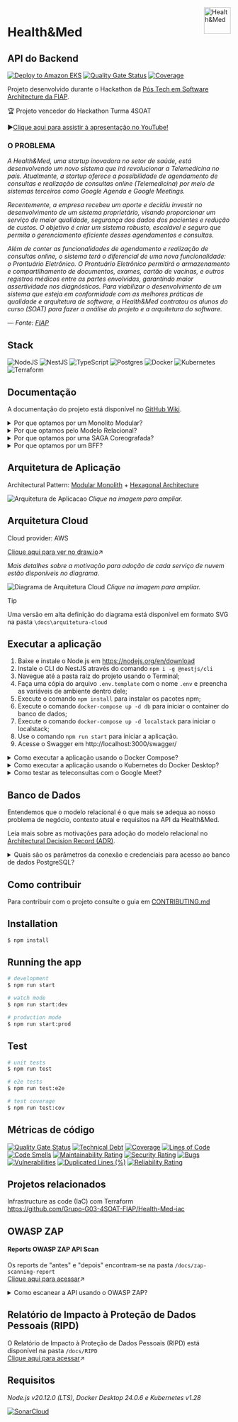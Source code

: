 <img src="https://github.com/Grupo-G03-4SOAT-FIAP/Health-Med-api/raw/main/docs/img/H-and-M-logo.png" alt="Health&Med" title="Health&Med" align="right" height="60" />

# Health&Med
## API do Backend

[![Deploy to Amazon EKS](https://github.com/Grupo-G03-4SOAT-FIAP/Health-Med-api/actions/workflows/deploy.yml/badge.svg)](https://github.com/Grupo-G03-4SOAT-FIAP/Health-Med-api/actions/workflows/deploy.yml)
[![Quality Gate Status](https://sonarcloud.io/api/project_badges/measure?project=Grupo-G03-4SOAT-FIAP_Health-Med-api&metric=alert_status)](https://sonarcloud.io/summary/new_code?id=Grupo-G03-4SOAT-FIAP_Health-Med-api)
[![Coverage](https://sonarcloud.io/api/project_badges/measure?project=Grupo-G03-4SOAT-FIAP_Health-Med-api&metric=coverage)](https://sonarcloud.io/summary/new_code?id=Grupo-G03-4SOAT-FIAP_Health-Med-api)

Projeto desenvolvido durante o Hackathon da [Pós Tech em Software Architecture da FIAP](https://postech.fiap.com.br/curso/software-architecture/).

🏆 Projeto vencedor do Hackathon Turma 4SOAT

▶️[Clique aqui para assistir à apresentação no YouTube!](https://youtu.be/qFley2ZkoG4?si=48dF2hA0CMvSsE0P)

### O PROBLEMA

*A Health&Med, uma startup inovadora no setor de saúde, está desenvolvendo um novo sistema que irá revolucionar a Telemedicina no país. Atualmente, a startup oferece a possibilidade de agendamento de consultas e realização de consultas online (Telemedicina) por meio de sistemas terceiros como Google Agenda e Google Meetings.*

*Recentemente, a empresa recebeu um aporte e decidiu investir no desenvolvimento de um sistema proprietário, visando proporcionar um serviço de maior qualidade, segurança dos dados dos pacientes e redução de custos. O objetivo é criar um sistema robusto, escalável e seguro que permita o gerenciamento eficiente desses agendamentos e consultas.*

*Além de conter as funcionalidades de agendamento e realização de consultas online, o sistema terá o diferencial de uma nova funcionalidade: o Prontuário Eletrônico. O Prontuário Eletrônico permitirá o armazenamento e compartilhamento de documentos, exames, cartão de vacinas, e outros registros médicos entre as partes envolvidas, garantindo maior assertividade nos 
diagnósticos. Para viabilizar o desenvolvimento de um sistema que esteja em conformidade com as melhores práticas de qualidade e arquitetura de software, a Health&Med contratou os alunos do curso (SOAT) para fazer a análise do projeto e a arquitetura do software.*

*— Fonte: [FIAP](https://www.fiap.com.br/)*

## Stack

![NodeJS](https://img.shields.io/badge/node.js-6DA55F?style=for-the-badge&logo=node.js&logoColor=white)
![NestJS](https://img.shields.io/badge/nestjs-%23E0234E.svg?style=for-the-badge&logo=nestjs&logoColor=white)
![TypeScript](https://img.shields.io/badge/typescript-%23007ACC.svg?style=for-the-badge&logo=typescript&logoColor=white)
![Postgres](https://img.shields.io/badge/postgres-%23316192.svg?style=for-the-badge&logo=postgresql&logoColor=white)
![Docker](https://img.shields.io/badge/docker-%230db7ed.svg?style=for-the-badge&logo=docker&logoColor=white)
![Kubernetes](https://img.shields.io/badge/kubernetes-%23326ce5.svg?style=for-the-badge&logo=kubernetes&logoColor=white)
![Terraform](https://img.shields.io/badge/terraform-%235835CC.svg?style=for-the-badge&logo=terraform&logoColor=white)

## Documentação

A documentação do projeto está disponível no [GitHub Wiki](https://github.com/Grupo-G03-4SOAT-FIAP/Health-Med-api/wiki).

<details>

<summary>Por que optamos por um Monolito Modular?</summary>

## Modular Monolith

> ⚠️"Você não deve iniciar um novo projeto com microsserviços, mesmo se tiver certeza de que seu aplicativo será grande o suficiente para valer a pena." — [Martin Fowler](https://martinfowler.com/bliki/MonolithFirst.html#:~:text=you%20shouldn%27t%20start%20a%20new%20project%20with%20microservices%2C%20even%20if%20you%27re%20sure%20your%20application%20will%20be%20big%20enough%20to%20make%20it%20worthwhile.)

*Ao optar por um monolito modular temos o melhor dos dois mundos: A simplicidade e facilidade de gerenciamento de um monolito aliada a modularidade, flexibilidade e baixo acoplamento dos microsserviços.*

Leia mais sobre as motivações para implementação de um monolito modular em [Decisão de Arquitetura para o MVP da Health&Med](https://github.com/Grupo-G03-4SOAT-FIAP/Health-Med-api/wiki/Decis%C3%A3o-de-Arquitetura-MVP-Health&Med) na documentação.

</details>

<details>

<summary>Por que optamos pelo Modelo Relacional?</summary>

## Modelo Relacional

*Entendemos que o modelo relacional é o que mais se adequa ao nosso problema de negócio, contexto atual e requisitos na API da Health&Med.*

Leia mais sobre as motivações para adoção do modelo relacional em [Decisão de Arquitetura para Banco de Dados da Health&Med](https://github.com/Grupo-G03-4SOAT-FIAP/Health-Med-api/wiki/Decis%C3%A3o-de-Banco-de-Dados-Health&Med) na documentação.

</details>

<details>

<summary>Por que optamos por uma SAGA Coreografada?</summary>

## SAGA Coreografada

*Devido a pequena quantidade de membros, optamos pela SAGA coreografada, conforme recomendado por Chris Richardson no livro "[Microservices Patterns](https://www.amazon.com.br/Microservice-Patterns-examples-Chris-Richardson/dp/1617294543)".*

Leia mais sobre as motivações para implementação de uma SAGA coreografada em [Decisão de Arquitetura para SAGA da Health&Med](https://github.com/Grupo-G03-4SOAT-FIAP/Health-Med-api/wiki/Decis%C3%A3o-de-SAGA-Health&Med) na documentação.

</details>

<details>

<summary>Por que optamos por um BFF?</summary>

## Backend for Frontend

*O API Gateway como BFF funciona como um único ponto de entrada para o(s) front-end(s), que não precisam conhecer o endereço de cada um dos serviços no backend. Outra grande vantagem é também a autenticação, realizada pelo próprio API Gateway em conjunto com o IdP Cognito da AWS.*

Leia mais sobre as motivações para implementação do BFF em [Decisão de Arquitetura para o BFF da Health&Med](https://github.com/Grupo-G03-4SOAT-FIAP/Health-Med-api/wiki/Decis%C3%A3o-de-BFF-Health&Med) na documentação.

</details>

## Arquitetura de Aplicação

Architectural Pattern: [Modular Monolith](https://www.milanjovanovic.tech/blog/what-is-a-modular-monolith) + [Hexagonal Architecture](https://alistair.cockburn.us/hexagonal-architecture/)

![Arquitetura de Aplicacao](./docs/arquitetura-de-aplicacao/arquitetura-de-aplicacao.png)
*Clique na imagem para ampliar.*

## Arquitetura Cloud

Cloud provider: AWS

[Clique aqui para ver no draw.io](https://app.diagrams.net/?tags=%7B%7D&lightbox=1&highlight=0000ff&edit=_blank&layers=1&nav=1&title=arquitetura-cloud.drawio#R%3Cmxfile%3E%3Cdiagram%20name%3D%22P%C3%A1gina-1%22%20id%3D%22QyuDZeAoyNbm0Pvu70TN%22%3E7V1ZV9tI0%2F41PmdyYY5WS740BhLeQMIHyWQmN5xGahsNsuRoISG%2F%2FutVlrrbCyBZclBmEnBba9faVdVPDczp4tf7BCzvL2MfhgND838NzJOBYZiO4aIfeOSJjui6adCReRL4bGw1cBP8hmxQY6N54MO0cmAWx2EWLKuDXhxF0MsqYyBJ4p%2FVw2ZxWL3rEsyhNHDjgVAe%2FRb42T0ddQ1nNf4BBvN7fmd9NKbfLAA%2FmL1Jeg%2F8%2BGdpyDwdmNMkjjP62%2BLXFIZ49vi80PPO1nxbPFgCo2yXEy5GN8ePi6%2BfLhP%2Fg%2Fn%2B9Gzi%2FLwdsqs8gjBnLzz5doMGpmGc%2B%2By5syc%2BGcs4iDIyofYx%2Bh%2Fdb6oNbPTNFH86MmxhQPzsVAd0%2BRO%2BRnVA%2FOxUB3Tx8rpwf118wNKA9KlyeU24v1Z6QPS%2FeRznWRhEcFqwnoYG5wnwA0SSaRzGCRqL4gjN3vF9tgjRJx39%2BvM%2ByODNEnh4Vn8iuUFjszjKGPPrBv%2FMJh5fFbF3BtC9EnYNQgmYnD5CShB6TBiCZRrcFWcl0MuTNHiE1zClF8ejiBGX%2BPfFrzkW2iPwM7WO5kmcL8njn6N7Kb%2B9Rb%2FeepgxbkGY4QtlSfwA%2BYsODBP9d4aZ73gWhCEf9%2BEM5OT4R5hkARKtSRjM8S2yGN8RsE8hnJGLookJovkF%2BXRiamwyVHfxQXoPffZWsjhw3kZ3hb9KQ0w83sN4AbPkCR3Cvh1aLpNVpq3MEbvGz5XoGy4%2F6L4k9%2BZIY6OAKZx5cfmVTKJfmFiqRRR8d5xRkHw%2FvYzjf6x4qJt3D0NdM9cI6amPdJeh3cDkMfCQkhTFtUwFxoYSyezJaOqOypOpr6WUyJQCXYpLqRi8xP8ypTaqpp3J52hV6hWat0I9FfGM5mhnS7R762RyRTI5MplUVDLMxqjkjCQq3WDVGWRPxDHBqvElVDs5MW08FS8jVHF2W4SyBEJZukyp8UhBquaUoSvrQokyiFyRX9iFLZOnIGNj8zkS59NWzKehmE%2Fbaoz1OUlL8weRWeFsGSfZfTyPIxCerkaPqzO8OuYixnxN5vU%2FmGVPzKMBeRZXZx3%2BCrJ%2F8OnY36If%2Fy19dfKLXZp8eOLiEcY%2FJ1GAHOuAeCjP5%2F00zhMPbjjOYoogA8kcZhvmbWzRA%2FFcbaR9AkP0vI%2FV1UT9ZDTsNsjYKYoYbVFk43PXpqia0kq2oJV0XeE26bZKLY3r8JuUb8GDBI2oeWRaZzb%2BTza59I%2FKlI%2FInybpIKw9dEuT6WCqrK1Vh3VQvoRMhckC%2FEaijtYeIUiRS4N%2B%2B5jfwSSCGV6A8LUI%2Bu2v04837ySipQ8w8%2B4ZzZThBGVIQRVWUIYW5PBC5TCy4FfcQRxUjTnyoC4fxmME8qBqTBUQEc%2FWFWfrwtnrwxHr1s6CQJyeOLqmqRh%2FRv6Iq23u0F6AOxhexWnALMBdnGXxYuta34M4eiGI6JYQCEiX9LVmwS%2F8HOo4RgKpSaFRjGP0URXPgA9pg6Ksm6aoUxWybKlEuTFJltehiE8QrfGZyxAgx1cUVXm%2By7JbIlyFMYgeToXgVpXXDNexT42NvCZqhiNNI7x%2BNDIFqWQiI4yOlaMqvTEer7mwQ85G3%2B%2BgGnCUu3IskUeRPx8KRXkUIJ7EM7AaIoLEJnTJY3AeJdEtJZB5HArSVojRVnGUBE8tn01JhGMLAmEqFv22SiDcpjyMuheSjSkTzdrBMTA0fa%2BOgSPN3qfY73VIGzqk0BYRpsABKwld1%2B0ju2N6QhFwuobzgPjAAwddU%2FtKQvHIG8ZO799BMg%2BiALwrvs7TIURfFgvePpvWZ9NINi2hbKRQYZo2sSYjdXCyphyabjmnxxMxn9CUZAtLW0eVmHFUEQbDHjdlwlzZI6ZZtYnnIbuf9eLaSXHV2hJXwNhCIa%2FTE8MYWY3Ka3GLLTnveuRV8DgthbgWWbxKItVuLCKo64cSUF35LIUTYyDnU1VJoHN3p%2FbkmfpV7LrDqo3NoaWJix5F7tFQmYyihqP%2B6eO3e0NRad2ybWJaKrRwLIkWuooWTnOkkAvX7iEIs%2FvhAvpDsAwG5iQEaJkk23FuAYIFKf0r00OtrLeum8iK6xh4D3NCfcECkPtM%2BEJYGclkj3Jyn2W4rHGCJ8c48%2FxIJ6u8WYBYKjny0M2MMx9kAP3A4yn6mUfktyG2xcPHOByi9cqZYeEDY%2B8BJmiq3KNlNG%2BOQcYjmUFcQ2IQ01XYi6ZWbbpRt6Y7UFEt%2FOcWRXWHSFsfJ2o91ryM%2FYMOHlmmdWSI3D%2BSuX%2Bv0SPdsHo71V07ZY%2Fdtu3UDvWhb8FOOZpMiX3bKXmB2YtqZ0TV4ev%2F9kRVznn1fkzvx%2BzDjxk5snbcsx%2FjSsx%2FOsUD51GagciTU799pVdlrK%2F0aqnSyzMaldaxJZkqU1XsZSik1WhMWse9qepNVSumyrLk2PB%2BTZVZd5S%2BsfkTNyx2KFEkhy26OoemJoefO5ArMuuewQNY2DtuJ3NFphxj6Rf2rSzsXaOLuSKz7sqCAxXVDuSKzD7G0juuzTuuzqiLuSJTjrH0dqozdqr9XJG5w6r%2BLdipDuSKLHmN2YtqZ0S1%2FVyRJZen9X5M78fsw49pP1fE49p9rqjPFfW5orKp6mKuyOrLM3tT1Y6paj9XxB%2BgLfQzzHIr%2BDPCepsQ0PCHK5gE6O2LzXCIUMkTvZrNPxZYavjD6lLk01P5k3ixPQB66SzEVwb0WrPjix1ZH6IXOXWSJOCpdABTMKsrX%2BGBFeuOxe1cI1YpeLbjCYbGlPy6ExAb2hvPQL%2FQp16xevH6r%2BH%2BVkDjeu7fiftN%2Fa1wv%2BO0wv227Pj0GCY9hslra2JEGD%2FTbTuvYMv5757Re0Z%2F7WpWlwtv2ud1vU8gd4LPt6xm8dchzJrTwoaghV1FSdieOVPO7vac2UHOvF0m8a%2BnBv0Du3OcKeeVC8QdX%2BLRveUvy8z5hycxbREe09XlJM5e8WKL5Wevrrqtrho2pBJwq6u3HbPdBRu%2B58z2ObNhQ%2BrqcmVQB5hTDir1tnS%2FBUFiAMbl%2BqE1W2o5EuX30ZxFqO6bzQzPU2kuf3Q3skeK%2BHc1wF4Or5ei7c8JsD%2BP6NuD6dxz3docpplMkhTKNiwxWj62Ba6ij8rOWzHWc8Pyui3dydocZpdQWLefYYrGf8xKUBtOS7ltiMtLGb1GMWtaXLhxaklcns3jY3F%2F5As4tnpGU6mkVhR8n0jdKZHKl9J%2FfiLV1jef0RT3t6Ove%2B7fqYzAeCvc7%2FKi%2B71yvwLdEmaevNTrIxKtRyQIXQ445ToSu4o5fKCtcIe9w440GPlI7OKfeN5CkKaBV%2BX3qiEoKeJx1Q83XqKKV0YCMVXZRozHz7YRXVLrXOts1epbOIOPvXLdq%2BsSa4rRFPru0rpXcSlxmToSW4CsWUK%2FQKOPrS%2Bf%2Fzf%2FffH14VP28846%2Bf00ux%2Buq5bR3iv7gPdtQbrQFqS1Lj7QM24Dtq%2FpFj8RvbmiF7w7GummYL%2FrbRJS3GIvTULGY0FQDcVeFl1TqR2njp25ysjFqJ2C%2FjXLh5WVam35oJwlW9FUezPuY0f6nI%2FaqVj%2FY8nLt5V1hbyyPznB1DC0G6QdA5w10ua9FX6DVnjKl1wbW3QhXrlNKafcroz3DTHF7PFqtMvFMnCrGdZX5vsL0TmG3aBh1jUxbq7q4KVrpsoyN9bAq3ZAvOamT2y42xlYRhmobBrGuY%2BGWKfoEPGjoS1ABOb4tz4G1bUYlHfr3RZ1GocYhHK5jS428baOmyWX%2FE%2BuzjHnw%2BSxl4IuSgEBSPqDZMAej1QGYr%2Bx2B1wHPZRddShKCm3l%2Ftf3aiDtrIHdOMhDZOHvZbqopZKPTKxf5Ceaj9htMMi4I0pKa4VOqKkFNvUpv3a4iD01YGvLKT0dusrC3uHzcTPTG8X%2BWhewlRKbr%2B0YskpUuPl3PZBVy3tmnXYT3pbquoeiVXdu2a3bXFfshQsqi%2B5vaZYT0aulXi6I2E4R9FNQtXZQ18hi1XUgjNuSC%2B4b7BhgG50sbeHAme3x2FuZduVPupiaw9tB9CFtyCpHWjtoe1QK9gvIlpfRBw6zqiudbG1hy57Xb2d6oydar%2B1h74D2sZbsFMdaO2hy3mUXlQ7I6rtt%2FbQjd6P6f2YVvyY1lt7KDpp9p09%2Bs4eb76zhz7qYGcPq4dC7Q1VO4aq%2FcYetryg6jGve8zr1%2FK6LS9Z28e8lp2yns27p%2BebRurUxO2YrtEyY%2B7SV71nzPYZs2GgTt2WHYTWedOSE4M9Tudeo3uGBNFvyE7jfnE6uSXtgaw6WBLGaPPn41gVbLhnFLdRz%2FxdZX6z9o0snWV%2BXrTXFPMrIX%2FklB%2FfV4tco8fAJ5XvZFOhICEKR2D3xesOPoDau6Au7TdmJpVOrqa52hnbUu%2BT6mRNdKJFzzGIU4e4DemRR95%2Bw0q9Ka9A2rFi7Li6NmtwCpSs0XKD2IpOfLZC3IcOU2CNbJKx%2FW9zUT6Noi4Qicv4bDA%2BHrjoS%2B10QaXfzwdTczBxyL9mjBdj6CXSDCxipCm1PAvC4DeIfAxSgv8uw3w%2BDCL0G8EMm346J7PtJ8UFNB9gbfLthjjs2mf8YQF%2Bx%2Ficv6%2Bmq5PQlciFZjFWPx9XC7uBMQoxItQdGh%2FNM0JUaaT6Op%2BX%2FImX5Go5fr0qrpkW4Yej%2BTwfIq2HPwL8j5enBIRlAQJ8hTsQ%2FMIff%2BTsvdECA%2FEToCfgeVgKc8a2YocwTen7RNALyDQsYRiz2TC0M8RDIINb3q8ki6MfeUyG4wTp6KFH9d%2BEEDb5azgsj7%2Bjl2FnrJmmT3GaxvLMkDc7%2FYifkbzTmL10TOeFTqmJeS5KM3KEEXkBSFfziQ%2FLgiX5YRwtoB9gCjybjFNAZq16m%2Bo1S08IluA3Z0T4C3o5ElL2oFexzzkxQu%2BMf4JliEyNgtt%2F5JDIJfqJT0f6d1Gw99VXfG3019aNy4APL%2BACX%2BHYTAKAqKldUsaRZ6f83IhHVgxD7G6KtBZ64XTFJ3Q2S5hADBSIs%2BKUPU2K%2F0FMhhkOX1NPghizFVhg%2BxndpUv1bG%2Bb%2F9P1gl%2FI8On0mrIHFQ2OjmNo13AepFTJYXHBU56gk2BEqIKfeA6RVkZTk1CVx2hDpg6v9PHCXfs8PecMdUJW6i9RBxveQ1RgN8XtqJDeQC%2BB2EtEVGVbAanm%2BOimpTfDU0%2FeAx3tk5ciLJDil8AUOXmEZABkCXikLJvye%2BYLQG6UPAYenHgeMqcZpS1I03wR0IelRyVxCPkDnk8ui8nwg8edZ4MoDJikJRUdVzQuJs86e7CSN%2Fw4jzqJ09Eb4mBK%2BTEERwL5RFnV7lfdOFblpcAlEpAB1V6iqkKw6pk8OxGzCHyfeDg4V38GFkGIvY%2BLnCnzKfIdY%2FJ9xetsyllcVQZyb1Gz9CLUWC4QU1UQWo5b5HJqBzJTQJIU6iEEKZpcOl0K3SCGHvsCmvJYX0DTVgFNk8s%2BYyRCbo11WYwtRZ1nHQkCNYaiHBMgzrkgnj3uYBdwBwvduG%2F038elpwy%2FuFPr7OxMbbxrAvudTI6dY1dUM01JqCmYWlcRlzEKAOCyhGKz%2FHoZXQNfOm4lOvPHd4riWvVQGkUZkvk4wGZoakRcs10O%2F8MAj83as4ivcjJ0ox0FtuqKUY4v86%2FWxJe7yxNqHabgiTVEMDrFFK5i8fgIArRYD8Igw8%2FxHTsSIt8oPA3JsOiWc3o8GQjIxGqHRPS3BPejuFRb8CAFOhDPFI4UBfdqj8StwSFRk04uxexJpyj9MTtIOrlgvCfddmjxLpDOVkgdCVVTGOD3IIM%2FQR9ZO5TIWrF2fhuRNbAMbueMRZs0l2Nd3LrgKGAx9htjkwvEV9Hxixj46AeiE95YmvTi24tvF8UXUoa9DRG73t4RZsUp6f1K8sostybKLfds79yadKOnsnVNareGXK5%2BHBm%2BaBrPowCXYfRq%2BSDU8smJaVnTN6OWPcaeDephJCed86j4%2FQ8jIdJ9Nax1Sg07ihgFLyu5PrkZFNVXSF6zeQJv%2Fu9Crn26RP5K704fjN6ejg1b3bjuj9TbiZ82Gr4S0n6Go%2B%2BGVCECfr9Epm%2Bv%2F%2FE%2FTufhUwRvrp9m%2F7rT73YBdX4YGnsPyplXC2zP22gdS%2BbJTvI1knxSHC1ncXt92019%2B8bCFwnm0FvbbFDpOkK2x2zbSVYgOH6bnPUSeiAS%2BsZWsj%2FBrEHhdPn%2BPS6cmtGycMprHLIX9yyJIwXibi%2BjnZTRN2ZFyX7pGeHQ5kR1rFndsqOOnL5TbA7rJfYgJPaNWdWUMuotb2fYYMzBlnHuTUORr2sq7KCWXbkbSy%2B7vez2sls1uQIU03jHRjKNiS1vqFWOMZHA%2F2UeZsFw8h39eoKmQ5uG%2BfYw%2F7N4bs0urt3C1ezgznGhuGlMX8uZPuI3PMe34Petf3frsflt0G6YPKDIY9WWoolXUwB5au6Tuzc%2FP%2F90DUldVwIp3ERvYw7DxvR5qFplW6salr3modSyLS%2FmetnuZbuX7eev98TdLa3Ltm60g%2B35wurMPSSZx8yP3ppkdluDrdv43JL%2Ff7WC8O69%2FVq8fQqK3uQuuLHgAxg7gqI3pifGW1ERMVjhHYg8gpFFcLeAT2DEIEN20wcV7DZ8HEHOwphziv10BPIrmGHYMwKzhTG%2BCFw59yFS8ivwh3EUPtHvsRMyCwoIujlyS6IsSNg3IMQw5%2Bii6TKOAnwz9IjbIAXVkImF58OES5sROL2YPhJ%2BSxhkYIEevZgOZG0Q9TH0nU3ejb5LvGbW6Nsi3Rfc5QzUjMOnkSlF0gD4GwwYWp8Cpe%2BlL0f32kyBd4%2BvTlEmr6HPcNqSgp4ESX6eM4BH%2BkrkAR8Dj0gxRkBET4Wn6OLsK%2Fp3iH%2BDALfI1M4IcGCUYfJpX1PoyyRcACLcjFU89kCErzh%2F0X%2FRnM%2BClLAWeUoGSImGPfJ4L4PGRH8%2FXmI6czg%2B9oTePXiEBWWTYJnFSEfMCOAimYrjMk1P2JMSlsGU5WB%2BHOeSoX6%2B9BHXo%2B8Jj53C6L54xDzNCwBEMmE0KkS%2FXM%2BTRALjTESD1LCRX9ALZsTDp%2Bc6nHYOET3wYjpMEg9vbPWyPCFzCj2iSAhjejF23Aztr8nJ9btCxDmYIFZuEX1tL8cyKT07ASl8H2Qf8jv0y7fggcJVZiAk00VUzSJGNrx0JhNjCvCZMZFIuSwiCY3D1VwvYp%2BiVGJfwMNMGu4IR7gGL1A%2BdR2oK%2Fp5R3EIF8XjrtQw%2FkQgNk%2BeInQCCRAqECiREQFVeQPJjzx4ZL%2FSA%2BkXZC7vcu8BN7Shb39jlpknRTJM8BlnIVWIhEav430MlU3gWEsMf0fG0k0czZQ4HaGTdYd3bfFz%2BKQcrSOD4FT1sI2vdHxcsQjXUu5eU0U2R%2BMjuynnRw5ubjCQvaNdi6PNdk%2FiGb5F83ubkNltkPdGjkMAWsvsp6sKKewjw9hjaH0s52OnmE4zNDmkhLjPyR5WTO2N5WS9FbPyvOxtk0XFY16nyPEIW14665ouiWaLIbYOdLzZWN25Ne7G9WFH4m66JnsHN%2FcBDP1eIfcKuYsKOaXc2WTleDV8qXLi95vBlPdf3fT7rg5FPJ3JRNdHb0c8m3SOdLEVsOW0noGUhVMR5yHbsDTwX%2B7zYGYRGl7boUZLIY5N0wgP6f9Cgshx9F9OA%2FOrGDwLoTK7PZXjZkmcwTnceDcCO46%2FzcCPnAQHT05iHNTto0Q1b9XWJXgNVYLM1Myi5UeZlfU6OsJtxost8fIqsNqbm4MwN2%2Bs5MUn%2FOnfNbkiF9vWqsJq%2BzU6prxoI4m%2BXkYPQkbf2IrtAT6x0BlOX96mtP1ZoyZ2ZB9Vhbb9jUk6h%2BhvCxLf%2BSMg8TcWs21v69Et%2BEHdbLk3%2BZ%2FRJuF1PFFY064wxeigilo7H3HnoHidIa%2BcEaXrdwIH8Q1gl6335PbnyfXT2RnH%2BNTRbef4zTjGBF3jJxb4W6NBd9gYsYZeRdjUcdsOmzpam44P%2F%2F3fqmO8zfGpmMUugMC%2Bsj%2FUqGO5aB4VlS0jKdTurWJvFQ91Onur%2BAyEcyLsTdpDbn1Wdbotm0NFil9VLV5t%2BzQCC0y36C7FP%2BgeHpLByzM0Y4oUH60av6R5QT%2Fw6AYn9PcKeAHbqLQhy1h0RsBjbNPEfZwgtkj2mCYsuPjPzxTaQidAW1XPq2pJVmSlG%2BBUfSdO5Tvs3%2Bcg8U9ysi9uEWP2KbaB8YRzsSXqZ5w84G4z6aDYxeFDvGeGbOLADgjZMEb3R4VDXIkdkd0odPcDYdwMLpZsH1vYBFMmdJLfavLakBoSqzLXIwVLGs2lrRV9RW8%2B9dmw3r3ppHuTRk3uA0Fr%2FeomEN3m8c%2F2nJt2OgEo1%2Fpvdanv1t7Q%2FpU8IQfBN7kRRJ%2BT3dc3wWIZYpfhU8z2ZdBttDcsq0y3z1LvAQ4XIAjJfkj8RcTOEN1idjTxQUqeMC6jC6JZnCwA3cL%2BI2e%2FMO8lzemWfOpP43EP75vHl8rJTHp5WmySjqued19XV7vm0wVvGX3WikK7sntiqDzmOtyTfz88%2FW%2Bh%2FU4f7q5uXMs2rpa%2Fn4ayv3zzf71z0jsn3XROfjTpnFhGVUL3urvNg%2F%2Bc%2Fh3%2Fc3Gdacl38%2FO1vhhOhn0d3SELZ19H13AdnbjdonV5VbSiUriNPNBUIBiRmCUHDtY%2BujzuWd0lsQ6GaFBFDZpBGgQlUCGFh1ou3tAu4nnaR58acPEEA6K7isi9MvxUi383vHdzJzv%2B7g7%2FPs%2BW%2F3wxp%2BHF0GhzcStU8BUL2mdV8HVgT%2FXrVrdOa3lsJUfIezP3yREvCnf8YQzBzVRHGMJqhSG6S9yNNCsTd5PP3hHayiUrF8ip8HuM6ENZRJyeOLqmvZlFREi5c4%2BLfGuP1RVKEXW6Y493LjXsXA3%2BzgZ5UxC0Izq75c7UnaPtJpKVSbvJAHaEtIruX30pwOHY4jcWbW%2B0FECM3hmjPW6BVQonj961pHj1itrtQlJ%2Fk0LdqnhrD3qQUydJgmtLiwOYdlxd%2BQoPlNw9yxa4jIGWrBiFXnLFNsWzvYKT5GWXEAeeDAhQuaIGFv2DFNQDD%2FhmMISlZL4Y6aWQOAl4pHFiDpFdrb19H8dzUpRwCQlu9PXpzZcBq9fFZQQEo3oWJ0gjQp%2Bg7cJfiKdwBBl%2F%2FSPH5y5jWqVQjTpj2PglKe0l32LMfDJIqnKXrIaXfFVGRCdI9wHu60aGjAiSoaKCAf%2F9cDXh88Ei4gSXn9RaqgPhO4J%2Br8PyxuKxKrqgyONoTsgdyVASezBNC5jrl5APpCkF5Y68JI5K1R10jlP4H6nHiPlhFF99w6wC8ki0cwD%2BMohKHRh%2B02fPycPD%2F3IfzRifvyVMaO2It6nFAZ4WUnANowrxKDQ%2FUgESr%2FEJT5cgqujS0Y88JpQA3sOcaM2hRw3ohDw3Mo4gpBdgR3KK0dYSBUY4vXKVvDXe7WjLrbaDxdeGM%2F%2BVILkvYJTipJog%2Fcv8DpOr3OVATcCIdn0gR6xelzPlcAESepXVRNDcEakDwWyFeKfg0HwhVBdRdG52kQ0483ucNkxhHuXSZnnEm2WwKqsFJA4F4qr74QL6Q0FEZ2A1x2AXMWcY5QtZvnn5eLC6IoweAzAMy3Vd5Fda1lUoHloaRk8%2FIwJ8c8naW%2BRpSUmWK9DW4ug3OdVL0q3BTNlEcV25QQWyPgU506XTgql253MVcdVcjp%2BjQuAhfko8fUpuL1s7nI0NEFkZXYTGLGm%2BCLaIXjeEYQqIxQJenNCtDeGcTveM99%2BId6bds2ilJgi5KyGCB2JB9EokobZNxgBcLPGNM8p0SbBJ4WxsbCGl4NexVVE8WUmrr7LpzyByX1BZ6%2FrRlqq1FIFcZZ9eR69hBbkGq8WQHP%2FzyWUf4DmQAM8bq9gKfLwRM3u6RR7FLfCwRS5VcDUouysR5Phn%2B0Sxvr3%2Bx%2F84nYdPEby5fpr9606%2F20NdllyyuV9YSa%2F2C%2FYi3Yt090R6jhnUxwy6xw3qql2W%2BxVeUy28ReuyXlgPQljfGBg9baLXoKTKLd%2FGewQHVouqvOFIsT4jTvNq8YUmmCwF2eLMJ%2Bs2ULSeJHvulL0nWbvILKFrxsl4HhTNMyl%2BfbS68neY4HO%2BJDlpoEouHeWPeJWLV74Jvk4QzYNV%2BAXwgDCIacNcL0%2FSUjfUmlb024KceCk5ZEyNg19sYSjHNoWZ%2FhJTaAJAe22ipXsAi%2FaMlATpai5XfVXTQbFn8AtMEoCjXwMa6kK8ma4wD9hBtPnntsBqCyvot16wbgpraNPkG3G3Fqxzk1u%2FgminHqq7W6vXNMZS5GE3ApHuvwJGSV5FQ5IeXrRFd62fzs54v2%2BsvGhP8KJSnZHTtgtstLMD5%2FDrjDYalK4VGjkMQ6SuQiO1cZeM6Wb4vE2GVam61rXJrmo027KPR9YuDjg62HXG%2Bnh0MMoMPXxOFpDoeW7zFK1vBqpG2xLzP1tRIU9NcMfRREmaSlcC6mk16Colg8lR8Z6JXstEPsQb45tjI82sspGrqdhofGSPZU5ym2KkVjYZ7mamdl1zGTuuuGyjEYskmZyhYwuEtp3qNeijstMEAtZgfeQq15PzyfvrySUOQp2con8m1%2F%2F39fzL6Zev13hoevH564nEB3IYZ0uBQxFE2R6gKUurziJlNzy0Ior36DlxmY2s9BqlbymkVYkJ1Rhi5Ugi6zSk5WkkuviBlM4VmVH67yWacjly%2BTe2liyASM591I70F0f3aqp72UbiZqhq7UjVUVNUdSWq0rCsNPFbjWiJJDva010suqYdn54ZKgP6O0%2Fg0TzI7vO7Ww9XoasMZy10W60Ni6IiBULbXuEprZZ35%2B9tsbirFebWdXvgs5mFoWyGR652pJX%2BVBeCY0tXfcuvT99XMtHPXX4ORXhBlymcs11PcKx6N8ZsJF5JC12RmlE0do4lOoKZxO%2FbFxjrAmzrFh5VzUMOP1mnpjq3wFDpPuWiYx7Gd3UZNEewZ64uJ4osV9aLfKx%2BczZuVS%2FWEkSrsqEPoDvzVOHfkefCu9mrtKa7o9LsGA6vIWOnvyRB%2FvxdQNVM%2Bb72HonlhvT4WQJw6UGe5UkFz3eVkB%2BszcejE3l1vrhPq5SrH7C69t0S9a8vWHjRzKwvEujMQ3aCaXD9DO5Vgd2uAat1mZ6j55ieVOmM1%2BdknwMOFLP%2BLMtliMWbVIAsQxAVux3hL%2Bjlyn1QZZYDpf1AYJnEj%2BqKnKtrxp6s%2FEYPg7TCraQ9TMHUN4hJE5Iffn0NSYNbbT4TggKyXUiamRUKd7IAv2FENiFpsCzGsVqMqy9ezxvKG%2BZoEh6TjDwpHspi2pGnUts0ELas4r2qbAMt8OGPvNhgilbTEr%2BQXTYwwBwIE1K%2FRXjrKokzKDEK%2FuYE0Ee4wnVWIMC%2F%2FnXx%2FurkHZu7KkImvvyH8yvy8INTY%2BCitzSLW%2Fpse10G8N5Y3KqFXSSBeMdsWh6mx6LJwPuhYbHjNSXsfDxZHaOPx6MBb110%2BnWydhPe1ujGW9n9U0MwxTbkYIqy0ZDBO0u%2BxjNRZjFHch5kvyA9eCFZcUFHZl1r8xe1pkAfxGu%2F3FvVR4rsrzqb3DGHlTPcpoRZlQ1UoloieR0CZAlVwJah2G2ja6q9cgWCbf1Txa9c21QJ66mZjf8bSNEB%2Bke5ziJ%2F6loxO0e2MOtjedYNy%2BaHVaLATnPTLtcMfMBd8nC7M6Tv%2FQnSOhhpA4N7iH7DXxFYsCxAaQM9WAbv1rsnJSu4CKJrSDZKp%2FQia3MB8qngl3AqZuGdTK2coS3Hk0r8U4n0EF5Lq7wmxo1cxz41VIxU1GuJ1XVEbeOyMaStq5VtrOxMGB0rR1W1d%2BPxmgs75Gz0%2FQ7ldYYrHEtq2sTg0kN%2BRwJ1MD0KvDjCM7AaIm4Dm9Blwuq%2B7pfgJS5HEVWT4mdqr6cOsTWFnYnWruVijUW6dEsOmtKOw5eIK3eX0SHtXPquF5AWBKQQBW9xsJJg7bjNr0FJkPf51eoyvCYE%2B4yZtd0j11mfMbJMlaOgOUW3qMpkN%2BgpyO1nPiHdQmV%2BN73TK5sOWmMC63gIKkisodCd1hWQXPLE3NIbnLgUZSKpuKxy2XcvDK0LQ3KowmC275fKhWJCBkTKS5SFZR0eG3JVB6osVyk8foIuEz8RkBJ2GWSWFvHqcmE8p%2Ftzg8WLMaJKPvaGR2Ve9WAV2CczkgQ0kfEIgxVW4%2BKOo7xVUDSjAuwx4Pidz8QT2%2FgelcliKJ4UupMiapKJvS9CAAzwDO94xgFIHBn0QGmQRf%2F5hmq%2BFNeuYr%2B05XdtSIHhv90BkvCJyDbhBb1UlhBdyaFIA7qHmBQ7RPwJ%2BPUvIT4af487q5ILr9BD09XjoKeP5kFCkMqwdNicGPkKyHN69ZW%2BGjlqwTdQgL4J6ivUVYHmXES%2FdFlfOaoKyFqC9ms0lqKcYJPGIswJomAG04xw1RNYkKwVQaUtDMtglbkkIh3GiBLBb5a7IhphCVLajNc4eyBottV8%2B774rLBbfzSruV1gtVa7ilOnq5y%2BoemhZ%2BVv9pNtWssA27NE3N3ZXgrKm8y3vElwqAvISdaIseX6Mk3xDGusCdzZxL5Cq53yup591enQ2jEcWmNfHk5vln351JYbrbB%2BtK9KamVPS3boRQx8ZG0xfnrSr%2Bu7t65PH70DWdjLgXZbEf%2Fd79Le1iWe7tV%2Fe96LW7f6fyV3yAnJcpDhOQq2V5xdU5w%2BoeSB6E4xKGq0niGwG05RtlzVpAupSmvsShOuq5bazaUpbTlNKUSTzQlSizhCIxKCSwvS6Vizbt%2FZupX1idAcFzX8QnSG3GfCdZxydxd7lJP7LFvSvNEZ%2Bt%2FzI50I8CxAnJMckSDqmQ9wTOkMjyOv%2FSyPyG9DvD9u%2BBiHuNP3mWHhA2PvASZD3XCPltG8DrkbCR6LJrOBqdgOZjYnd4qWW7116Zx1Wcb%2BgZoWq%2FV8m63It%2F1BpmUs1suOTHnG921b5IRBb1sati2mLjGCorPLnq2LjJ7RW5feurzCutgik3cg6FP33pVu2RfdKgooi2C0Yrm4ZwszkiPVvYVpfPVyZIic4LZtYniOpzcxvYmpaQEjc7nCo96vjeH7Zktc%2FvHr8en1p9Mvp3gD%2BsXn9%2BfTycUAQwdOP5x%2FOZ1%2B%2BXp9KglCYwUyz8UWfAZ0oIhFWDuUoLTNs9Ap27o5NFcGM5LDMljAvCyUzVmP8l8e6wws%2FXRs2AoR%2B2Nh6ePFAvdDxPN1S4pPZ0QJ1BPjEEDX9PHIOVIAfqq2Yje3E9tQuB5SHXG1NPIuRz4Z6ZJEAFowyobQIXkW4PZKPuvbO6DoHF4I0rQAz%2BAV07wLL7nM%2BxDDlScDDAiXZoBUk1zjal%2F4SBBD%2Fnp%2FMZmen17fnl%2B%2FG7DGTOgGMPIrPaIZngkrVk5%2B5MHjqtsvacqNXdWoVH7ss%2BpjWJxAyjcZzAm6SZCCRfHovPNTgNz0AGQvrs7%2BiPt6l2vHyTTdg8dilrwkWGYx4tAZ7V2F73rMp%2F%2Bvm5vTIbrGu7p7TslPWtyTkGnVmytBM1uA2VByR0hThFCaK9JquuAcqbXypi72RXk2uvh%2FOSUjZau4IPY0nkf0SiBLAMWxGRfV9%2F%2B7%2BfwJ%2FfgGMe7RF6TICO3%2F%2Bt%2B3L%2B9eSjvcjxogXRbeF6xFmooVPFZiI%2BltVc%2F49fqC1NBTQRoPkbAEpJdWm22mD7ZJ1vPVsytUEqPVuaybC4z0igdVB26vsr9Fu%2B2w9COxdsY2aymeaRAA8XXtROhxHemWpcvRIYkdcKxmuTv3ExWKvUBwx6%2BgbXFa7JEQrDRcBYCMoUJgcpuaGXkdKU1MxStVesAKcPFCO718ia9WlKJL%2BhPe4V1q6dE8jufYWIoE3MwQOys1pyBe2b90ZFI11u9IDiu%2FZ6%2BsXULiClyf3nzBZvzqfAf7tTWC8ow1fP2zziHKFHZDJR91gPirH1kRzJdR%2F4gTXDi12HEDSEiSQXX%2FZQVh9JnQkvvuhXqoqJ1r7rwZzDOlaJvYXmF4TrLDjDqfpIZv%2FV7SgQDVya8gHnRHmCPNPbTI8YvOuRVgSJyagJsc1AMhPJGHLXikeJmzjkEq1PTo3PrBPB5iLxaKK4Ct6KaKV%2B8hJety9A3Lqjr6hqnoz6GMwrykQxL6mMSY9Yrv3mMX4DL2cX7h9P8B%3C%2Fdiagram%3E%3C%2Fmxfile%3E)↗️

*Mais detalhes sobre a motivação para adoção de cada serviço de nuvem estão disponíveis no diagrama.*

![Diagrama de Arquitetura Cloud](./docs/arquitetura-cloud/dark/arquitetura-cloud.drawio.png?raw=true)
*Clique na imagem para ampliar.*

> [!TIP]
> Uma versão em alta definição do diagrama está disponível em formato SVG na pasta `\docs\arquitetura-cloud`

## Executar a aplicação

1. Baixe e instale o Node.js em https://nodejs.org/en/download
2. Instale o CLI do NestJS através do comando `npm i -g @nestjs/cli`
3. Navegue até a pasta raiz do projeto usando o Terminal;
4. Faça uma cópia do arquivo `.env.template` com o nome `.env` e preencha as variáveis de ambiente dentro dele;
5. Execute o comando `npm install` para instalar os pacotes npm;
6. Execute o comando `docker-compose up -d db` para iniciar o container do banco de dados;
7. Execute o comando `docker-compose up -d localstack` para iniciar o localstack;
8. Use o comando `npm run start` para iniciar a aplicação.
9. Acesse o Swagger em http://localhost:3000/swagger/

<details>

<summary>Como executar a aplicação usando o Docker Compose?</summary>

## Executar a aplicação usando o Docker Compose

1. Clone este repositório;
2. Navegue até a pasta raiz do projeto usando o Terminal;
3. Faça uma cópia do arquivo `.env.template` com o nome `.env` e preencha as variáveis de ambiente dentro dele;
4. Execute o comando `docker-compose up -d --build --force-recreate`
5. Acesse o Swagger em http://localhost:3000/swagger/

</details>

<details>

<summary>Como executar a aplicação usando o Kubernetes do Docker Desktop?</summary>

## Executar a aplicação usando o Kubernetes do Docker Desktop

1. Clone este repositório;
2. Navegue até a pasta raiz do projeto usando o Terminal;
3. Use o comando `docker build -t health-med-api:latest .` para gerar a imagem de container da aplicação;
4. Use o comando `kubectl apply -f k8s/development/postgres/namespace.yaml -f k8s/development/postgres/pvc-pv.yaml -f k8s/development/postgres/config.yaml -f k8s/development/postgres/secrets.yaml -f k8s/development/postgres/deployment.yaml -f k8s/development/postgres/service.yaml` para fazer deploy do banco de dados;
5. Use o comando `kubectl apply -f k8s/development/api/namespace.yaml -f k8s/development/api/config.yaml -f k8s/development/api/secrets.yaml -f k8s/development/api/deployment.yaml -f k8s/development/api/service.yaml -f k8s/development/api/hpa.yaml` para fazer deploy da aplicação;
6. Acesse o Swagger em http://localhost:3000/swagger/

> Para remover a aplicação do Kubernetes, use o comando `kubectl delete namespace rms`

#### Sobre os Secrets do Kubernetes

Em seu ambiente de desenvolvimento, por questão de segurança, abra os arquivos `/k8s/development/postgres/secrets.yaml` e `/k8s/development/api/secrets.yaml` na pasta `/k8s/development` e preencha os valores sensíveis manualmente.

> No ambiente de produção os Secrets do Kubernetes são gerenciados pelo AWS Secrets Manager.

Para mais informações visite a página [Boas práticas para secrets do Kubernetes](https://kubernetes.io/docs/concepts/security/secrets-good-practices/#avoid-sharing-secret-manifests).

</details>

<details>

<summary>Como testar as teleconsultas com o Google Meet?</summary>

## Instruções para testar as teleconsultas com o Google Meet

Para testar o agendamento de consultas com o Google Meet siga o passo a passo disponível no [Guia de início rápido do Node.js](https://developers.google.com/meet/api/guides/quickstart/nodejs) no portal Google for Developers.

### Criar projeto no Console do Google Cloud

1. Crie um projeto chamado `Health-Med` no [Console do Google Cloud](https://console.cloud.google.com/projectcreate);
2. No Console do Google Cloud, acesse [APIs e Serviços](https://console.cloud.google.com/apis/dashboard) e clique no botão **+ Ativar APIs e serviços**;
3. Procure pela Google Meet REST API na lista e clique em ATIVAR;
4. No menu do lado esquerdo da tela, clique em Credenciais;
5. Clique no botão **+ Criar credenciais** e escolha a opção "ID do cliente OAuth";
6. CLique no botão CONFIGURAR TELA DE CONSENTIMENTO e escolha opção "Externo" e clique em CRIAR;
7. Na tela "Informações do app" preencha os dados do aplicativo como nome do app, e-mail para suporte, logotipo do app, dados de contato do desenvolvedor, etc. Clique no botão SALVAR E CONTINUAR;
8. Na guia "Escopos" clique no botão ADICIONAR OU REMOVER ESCOPOS e selecione a opção `https://www.googleapis.com/auth/meetings.space.created` na lista. Clique no botão SALVAR E CONTINUAR;
9. Na guia "Usuários de teste" clique no botão **+ ADD USERS** e adicione o seu endereço de e-mail pessoal do @gmail.com. Depois clique no botão SALVAR E CONTINUAR;
10. Clique no botão VOLTAR PARA O PAINEL.

### Obter um ID do cliente OAuth 2.0

1. No menu do lado esquerdo da tela, clique em Credenciais;
2. Clique no botão **+ Criar credenciais** e escolha a opção "ID do cliente OAuth";
3. Em "Tipo de aplicativo" selecione "App para computador" e clique no botão CRIAR.
4. Anote o `ID do cliente` e a `Chave secreta do cliente` e clique no botão BAIXAR O JSON;

### Autenticação com a Conta pessoal do Google

1. Visite a página [Guia de início rápido do Node.js](https://developers.google.com/meet/api/guides/quickstart/nodejs);
2. Execute [código de amostra](https://developers.google.com/meet/api/guides/quickstart/nodejs?hl=pt-br) na sua máquina local;
> Copie o arquivo JSON que você baixou anteriormente na mesma pasta onde se encontra o arquivo `index.js`. Renomeie o arquivo JSON para `credentials.json`
3. Execute o [código de amostra](https://developers.google.com/meet/api/guides/quickstart/nodejs?hl=pt-br) usando o comando `node .`
4. Ao executar o [código de amostra](https://developers.google.com/meet/api/guides/quickstart/nodejs?hl=pt-br) será solicitado que você faça login com a sua Conta do Google pessoal;
5. Logo após, será gerado um arquivo chamado `token.json` no mesmo diretório onde se encontra o arquivo `index.js`

> O [código de amostra](https://developers.google.com/meet/api/guides/quickstart/nodejs?hl=pt-br) também está disponível no GitHub em https://github.com/googleworkspace/node-samples/blob/main/meet/quickstart/index.js

> Também é possível fazer autenticação usando Contas de Serviço ao invés de IDs do cliente OAuth 2.0, porém é necessário possuir uma conta Business (paga) do Google Workspaces com CNPJ para configurar o [domain-wide delegation](https://support.google.com/a/answer/162106?hl=en) conforme instruções disponíveis [aqui](https://medium.com/iceapple-tech-talks/integration-with-google-calendar-api-using-service-account-1471e6e102c8).

### Informe as credenciais na aplicação

1. Abra o arquivo `token.json` e copie todo o seu conteúdo;
2. Abra o arquivo `.env` e cole o conteúdo do arquivo token.json na variável de ambiente `GOOGLE_AUTHORIZED_USER_CREDS`, entre aspas simples `' '`
3. Execute a aplição.

> O token obtido no arquivo token.json vence depois de algum tempo, sendo necessário gerar outro token novamente usando o [código de amostra](https://developers.google.com/meet/api/guides/quickstart/nodejs?hl=pt-br) conforme as instruções disponíveis acima.

</details>

## Banco de Dados

Entendemos que o modelo relacional é o que mais se adequa ao nosso problema de negócio, contexto atual e requisitos na API da Health&Med.

Leia mais sobre as motivações para adoção do modelo relacional no [Architectural Decision Record (ADR)](https://github.com/Grupo-G03-4SOAT-FIAP/Health-Med-api/wiki/Decis%C3%A3o-de-Banco-de-Dados-Health&Med).

<details>

<summary>Quais são os parâmetros da conexão e credenciais para acesso ao banco de dados PostgreSQL?</summary>

<br>

Você pode conectar-se a instância de banco de dados PostgreSQL usando o [pgAdmin](https://www.pgadmin.org/download/), o terminal através do [psql](https://www.postgresql.org/download/), ou qualquer outra IDE ou ferramenta compatível.

> Host: localhost\
> Porta: 5432 (padrão)\
> Usuário: pguser\
> Senha: pgpwd\
> DB name: health_med

</details>

## Como contribuir

Para contribuir com o projeto consulte o guia em [CONTRIBUTING.md](CONTRIBUTING.md)

## Installation

```bash
$ npm install
```

## Running the app

```bash
# development
$ npm run start

# watch mode
$ npm run start:dev

# production mode
$ npm run start:prod
```

## Test

```bash
# unit tests
$ npm run test

# e2e tests
$ npm run test:e2e

# test coverage
$ npm run test:cov
```

## Métricas de código

[![Quality Gate Status](https://sonarcloud.io/api/project_badges/measure?project=Grupo-G03-4SOAT-FIAP_Health-Med-api&metric=alert_status)](https://sonarcloud.io/summary/new_code?id=Grupo-G03-4SOAT-FIAP_Health-Med-api)
[![Technical Debt](https://sonarcloud.io/api/project_badges/measure?project=Grupo-G03-4SOAT-FIAP_Health-Med-api&metric=sqale_index)](https://sonarcloud.io/summary/new_code?id=Grupo-G03-4SOAT-FIAP_Health-Med-api)
[![Coverage](https://sonarcloud.io/api/project_badges/measure?project=Grupo-G03-4SOAT-FIAP_Health-Med-api&metric=coverage)](https://sonarcloud.io/summary/new_code?id=Grupo-G03-4SOAT-FIAP_Health-Med-api)
[![Lines of Code](https://sonarcloud.io/api/project_badges/measure?project=Grupo-G03-4SOAT-FIAP_Health-Med-api&metric=ncloc)](https://sonarcloud.io/summary/new_code?id=Grupo-G03-4SOAT-FIAP_Health-Med-api)
[![Code Smells](https://sonarcloud.io/api/project_badges/measure?project=Grupo-G03-4SOAT-FIAP_Health-Med-api&metric=code_smells)](https://sonarcloud.io/summary/new_code?id=Grupo-G03-4SOAT-FIAP_Health-Med-api)
[![Maintainability Rating](https://sonarcloud.io/api/project_badges/measure?project=Grupo-G03-4SOAT-FIAP_Health-Med-api&metric=sqale_rating)](https://sonarcloud.io/summary/new_code?id=Grupo-G03-4SOAT-FIAP_Health-Med-api)
[![Security Rating](https://sonarcloud.io/api/project_badges/measure?project=Grupo-G03-4SOAT-FIAP_Health-Med-api&metric=security_rating)](https://sonarcloud.io/summary/new_code?id=Grupo-G03-4SOAT-FIAP_Health-Med-api)
[![Bugs](https://sonarcloud.io/api/project_badges/measure?project=Grupo-G03-4SOAT-FIAP_Health-Med-api&metric=bugs)](https://sonarcloud.io/summary/new_code?id=Grupo-G03-4SOAT-FIAP_Health-Med-api)
[![Vulnerabilities](https://sonarcloud.io/api/project_badges/measure?project=Grupo-G03-4SOAT-FIAP_Health-Med-api&metric=vulnerabilities)](https://sonarcloud.io/summary/new_code?id=Grupo-G03-4SOAT-FIAP_Health-Med-api)
[![Duplicated Lines (%)](https://sonarcloud.io/api/project_badges/measure?project=Grupo-G03-4SOAT-FIAP_Health-Med-api&metric=duplicated_lines_density)](https://sonarcloud.io/summary/new_code?id=Grupo-G03-4SOAT-FIAP_Health-Med-api)
[![Reliability Rating](https://sonarcloud.io/api/project_badges/measure?project=Grupo-G03-4SOAT-FIAP_Health-Med-api&metric=reliability_rating)](https://sonarcloud.io/summary/new_code?id=Grupo-G03-4SOAT-FIAP_Health-Med-api)

## Projetos relacionados

Infrastructure as code (IaC) com Terraform\
https://github.com/Grupo-G03-4SOAT-FIAP/Health-Med-iac

## OWASP ZAP

#### Reports OWASP ZAP API Scan
Os reports de "antes" e "depois" encontram-se na pasta `/docs/zap-scanning-report`\
[Clique aqui para acessar](https://github.com/Grupo-G03-4SOAT-FIAP/Health-Med-api/tree/main/docs/zap-scanning-report)↗️

<details>

<summary>Como escanear a API usando o OWASP ZAP?</summary>

### ZAP - API Scan

Para escanear todos os endpoints da API em busca de vulnerabilidades siga o passo a passo abaixo.

1. Execute a aplicação usando o Docker Compose;
2. Execute o comando abaixo:
```bash
docker run --name zap --network host -v $(pwd):/zap/wrk/:rw -t zaproxy/zap-stable zap-api-scan.py -t http://localhost:3000/swagger-json -f openapi -r report.html
```

> Substitua os parenteses em `$(pwd)` por chaves `${pwd}` no Windows.

O report em formato HTML será gerado no diretório atual.

[Clique aqui](https://www.zaproxy.org/docs/docker/api-scan/) para obter mais informações sobre o API Scan do ZAP.

</details>

## Relatório de Impacto à Proteção de Dados Pessoais (RIPD)

O Relatório de Impacto à Proteção de Dados Pessoais (RIPD) está disponível na pasta `/docs/RIPD`\
[Clique aqui para acessar](https://github.com/Grupo-G03-4SOAT-FIAP/Health-Med-api/tree/main/docs/RIPD)↗️

## Requisitos

*Node.js v20.12.0 (LTS), Docker Desktop 24.0.6 e Kubernetes v1.28*

[![SonarCloud](https://sonarcloud.io/images/project_badges/sonarcloud-white.svg)](https://sonarcloud.io/summary/new_code?id=Grupo-G03-4SOAT-FIAP_Health-Med-api)
